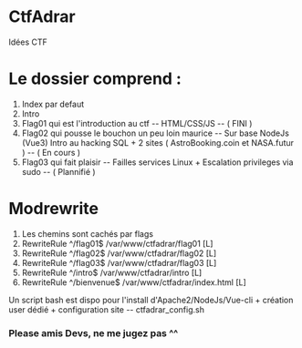 # CtfAdrar
Idées CTF

# Le dossier comprend :
  1. Index par defaut
  2. Intro
  3. Flag01 qui est l'introduction au ctf -- HTML/CSS/JS -- ( FINI )
  4. Flag02 qui pousse le bouchon un peu loin maurice -- Sur base NodeJs (Vue3) Intro au hacking SQL + 2 sites ( AstroBooking.coin et NASA.futur ) -- ( En cours )
  5. Flag03 qui fait plaisir -- Failles services Linux + Escalation privileges via sudo -- ( Plannifié )

# Modrewrite
  1. Les chemins sont cachés par flags
  2. RewriteRule ^/flag01$ /var/www/ctfadrar/flag01 [L]
  3. RewriteRule ^/flag02$ /var/www/ctfadrar/flag02 [L]
  4. RewriteRule ^/flag03$ /var/www/ctfadrar/flag03 [L]
  5. RewriteRule ^/intro$ /var/www/ctfadrar/intro [L]
  6. RewriteRule ^/bienvenue$ /var/www/ctfadrar/index.html [L]

  Un script bash est dispo pour l'install d'Apache2/NodeJs/Vue-cli + création user dédié + configuration site -- ctfadrar_config.sh

### Please amis Devs, ne me jugez pas ^^
